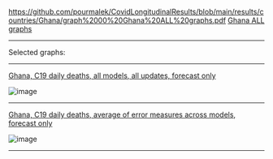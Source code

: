 https://github.com/pourmalek/CovidLongitudinalResults/blob/main/results/countries/Ghana/graph%2000%20Ghana%20ALL%20graphs.pdf
[Ghana ALL graphs]()

***

Selected graphs:

***

[Ghana, C19 daily deaths, all models, all updates, forecast only](https://github.com/pourmalek/CovidLongitudinalResults/blob/main/results/countries/Ghana/graph%2002%20Ghana%20ALL%20MODELS%20C19%20daily%20deaths%20all%20updates.pdf)

![image](https://github.com/pourmalek/CovidLongitudinalResults/assets/30849720/a8039322-a310-453c-925a-9d4efbb6ac51)

***

[Ghana, C19 daily deaths, average of error measures across models, forecast only](https://github.com/pourmalek/CovidLongitudinalResults/blob/main/results/countries/Ghana/graph%2013b%20Ghana%20ALL%20MODELS%20C19%20daily%20deaths%2C%20error%20measures%20across%20models.pdf)

![image](https://github.com/pourmalek/CovidLongitudinalResults/assets/30849720/5f64c8da-cf97-4dc3-a6f2-6ffbb23dd27e)

***
